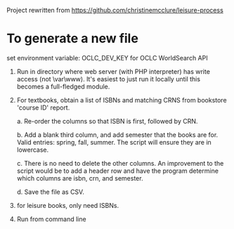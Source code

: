 Project rewritten from https://github.com/christinemcclure/leisure-process


# To generate a new file

set environment variable: OCLC_DEV_KEY for OCLC WorldSearch API

1. Run in directory where web server (with PHP interpreter) has write access (not \var\www). It's easiest to just run it locally until this becomes a full-fledged module.
2. For textbooks, obtain a list of ISBNs and matching CRNS from bookstore 'course ID' report. 

    a. Re-order the columns so that ISBN is first, followed by CRN. 

    b. Add a blank third column, and add  semester that the books are for. Valid entries: spring, fall, summer. The script will ensure they are in lowercase.

    c. There is no need to delete the other columns. An improvement to the script would be to add a header row and have the program determine which columns are isbn, crn, and semester.

    d. Save the file as CSV. 

3. for leisure books, only need ISBNs.
4. Run from command line



